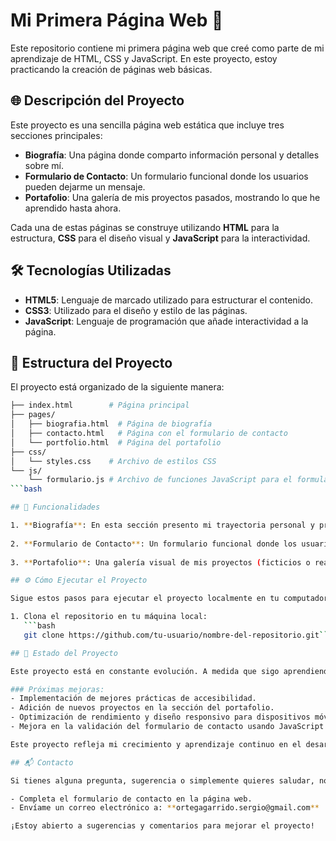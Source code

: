 # Mi Primera Página Web 🚀

Este repositorio contiene mi primera página web que creé como parte de mi aprendizaje de HTML, CSS y JavaScript. En este proyecto, estoy practicando la creación de páginas web básicas.

## 🌐 Descripción del Proyecto

Este proyecto es una sencilla página web estática que incluye tres secciones principales:

- **Biografía**: Una página donde comparto información personal y detalles sobre mí.
- **Formulario de Contacto**: Un formulario funcional donde los usuarios pueden dejarme un mensaje.
- **Portafolio**: Una galería de mis proyectos pasados, mostrando lo que he aprendido hasta ahora.

Cada una de estas páginas se construye utilizando **HTML** para la estructura, **CSS** para el diseño visual y **JavaScript** para la interactividad.

## 🛠️ Tecnologías Utilizadas

- **HTML5**: Lenguaje de marcado utilizado para estructurar el contenido.
- **CSS3**: Utilizado para el diseño y estilo de las páginas.
- **JavaScript**: Lenguaje de programación que añade interactividad a la página.

## 📂 Estructura del Proyecto

El proyecto está organizado de la siguiente manera:

```bash
├── index.html        # Página principal
├── pages/
│   ├── biografia.html  # Página de biografía
│   ├── contacto.html   # Página con el formulario de contacto
│   └── portfolio.html  # Página del portafolio
├── css/
│   └── styles.css    # Archivo de estilos CSS
└── js/
    └── formulario.js # Archivo de funciones JavaScript para el formulario
```bash

## 🚀 Funcionalidades

1. **Biografía**: En esta sección presento mi trayectoria personal y profesional, detallando mis intereses, experiencias y habilidades clave. Sirve como una introducción para que los visitantes puedan conocerme mejor.
   
2. **Formulario de Contacto**: Un formulario funcional donde los usuarios pueden dejarme un mensaje. Está construido con HTML y validaciones básicas en JavaScript, y simula el envío de correos electrónicos o mensajes directos. Esta funcionalidad permite que cualquier visitante se comunique de forma sencilla.
   
3. **Portafolio**: Una galería visual de mis proyectos (ficticios o reales), donde muestro las habilidades que he aprendido a lo largo del tiempo. Cada proyecto cuenta con una breve descripción y, en algunos casos, enlaces para verlos en acción.

## ⚙️ Cómo Ejecutar el Proyecto

Sigue estos pasos para ejecutar el proyecto localmente en tu computadora:

1. Clona el repositorio en tu máquina local:
   ```bash
   git clone https://github.com/tu-usuario/nombre-del-repositorio.git```

## 🚧 Estado del Proyecto

Este proyecto está en constante evolución. A medida que sigo aprendiendo nuevas técnicas y tecnologías relacionadas con el desarrollo web, se irán añadiendo mejoras y nuevas funcionalidades.

### Próximas mejoras:
- Implementación de mejores prácticas de accesibilidad.
- Adición de nuevos proyectos en la sección del portafolio.
- Optimización de rendimiento y diseño responsivo para dispositivos móviles.
- Mejora en la validación del formulario de contacto usando JavaScript avanzado.

Este proyecto refleja mi crecimiento y aprendizaje continuo en el desarrollo web.

## 📬 Contacto

Si tienes alguna pregunta, sugerencia o simplemente quieres saludar, no dudes en contactarme a través de los siguientes medios:

- Completa el formulario de contacto en la página web.
- Envíame un correo electrónico a: **ortegagarrido.sergio@gmail.com**

¡Estoy abierto a sugerencias y comentarios para mejorar el proyecto!
